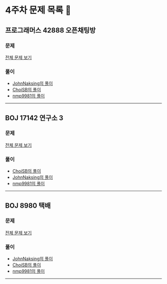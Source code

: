 # 4주차 문제 목록 📝
## 프로그래머스 42888 오픈채팅방
### 문제
[전체 문제 보기](https://programmers.co.kr/learn/courses/30/lessons/42888)
### 풀이
- [JohnNaksing의 풀이]()
- [ChoiSB의 풀이](https://dev-sbee.tistory.com/189)
- [nmp9981의 풀이](https://blog.naver.com/tybnasgo/222561010623)

___
## BOJ 17142 연구소 3
### 문제
[전체 문제 보기](https://www.acmicpc.net/problem/17142)
### 풀이
- [ChoiSB의 풀이](https://dev-sbee.tistory.com/190)
- [JohnNaksing의 풀이]()
- [nmp9981의 풀이](https://blog.naver.com/tybnasgo/222560460938)
___
## BOJ 8980 택배
### 문제
[전체 문제 보기](https://acmicpc.net/problem/8980)
### 풀이
- [JohnNaksing의 풀이]()
- [ChoiSB의 풀이]()
- [nmp9981의 풀이](https://blog.naver.com/tybnasgo/222561196450)

___
